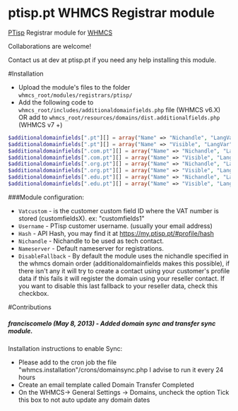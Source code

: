 ptisp.pt WHMCS Registrar module
============

[PTisp](https://www.ptisp.pt) Registrar module for [WHMCS](https://www.whmcs.com/)

Collaborations are welcome!

Contact us at dev at ptisp.pt if you need any help installing this module.

#Installation
 * Upload the module's files to the folder `whmcs_root/modules/registrars/ptisp/`
 * Add the following code to `whmcs_root/includes/additionaldomainfields.php` file (WHMCS v6.X) OR add to `whmcs_root/resources/domains/dist.additionalfields.php` (WHMCS v7 +)

``` php
$additionaldomainfields[".pt"][] = array("Name" => "Nichandle", "LangVar" => "nichandle", "Type" => "text", "Size" => "15", "Default" => "", "Required" => false, "Description" => "Nic-handle for domain registration",);
$additionaldomainfields[".pt"][] = array("Name" => "Visible", "LangVar" => "visible", "Type" => "tickbox", "Required" => false, "Description" => "Show/hide registrant data on whois",);
$additionaldomainfields[".com.pt"][] = array("Name" => "Nichandle", "LangVar" => "nichandle", "Type" => "text", "Size" => "15", "Default" => "", "Required" => false, "Description" => "Nic-handle for domain registration",);
$additionaldomainfields[".com.pt"][] = array("Name" => "Visible", "LangVar" => "visible", "Type" => "tickbox", "Required" => false, "Description" => "Show/hide registrant data on whois",);
$additionaldomainfields[".org.pt"][] = array("Name" => "Nichandle", "LangVar" => "nichandle", "Type" => "text", "Size" => "15", "Default" => "", "Required" => false, "Description" => "Nic-handle for domain registration",);
$additionaldomainfields[".org.pt"][] = array("Name" => "Visible", "LangVar" => "visible", "Type" => "tickbox", "Required" => false, "Description" => "Show/hide registrant data on whois",);
$additionaldomainfields[".edu.pt"][] = array("Name" => "Nichandle", "LangVar" => "nichandle", "Type" => "text", "Size" => "15", "Default" => "", "Required" => false, "Description" => "Nic-handle for domain registration",);
$additionaldomainfields[".edu.pt"][] = array("Name" => "Visible", "LangVar" => "visible", "Type" => "tickbox", "Required" => false, "Description" => "Show/hide registrant data on whois",);

```

###Module configuration:
 * `Vatcustom` - is the customer custom field ID where the VAT number is stored (customfieldsX). ex: "customfields1"
 * `Username` - PTisp customer username. (usually your email address)
 * `Hash` - API Hash, you may find it at https://my.ptisp.pt/#profile/hash
 * `Nichandle` - Nichandle to be used as tech contact.
 * `Nameserver` - Default nameserver for registrations.
 * `DisableFallback` - By default the module uses the nichandle specified in the whmcs domain order (additionaldomainfields makes this possible), if there isn't any it will try to create a contact using your customer's profile data if this fails it will register the domain using your reseller contact. If you want to disable this last fallback to your reseller data, check this checkbox.


#Contributions
##### franciscomelo (May 8, 2013) - Added domain sync and transfer sync module.

Installation instructions to enable Sync:

 - Please add to the cron job the file "whmcs.installation"/crons/domainsync.php
   I advise to run it every 24 hours
 - Create an email template called Domain Transfer Completed
 - On the WHMCS-> General Settings -> Domains, uncheck the option Tick this box to not auto update any domain dates
